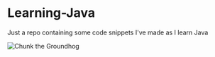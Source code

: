 # Learning-Java

Just a repo containing some code snippets I've made as I learn Java

![Chunk the Groundhog](https://tenor.com/view/groundhog-groundhog-eating-chunk-chunk-the-groundhog-gif-26573616)